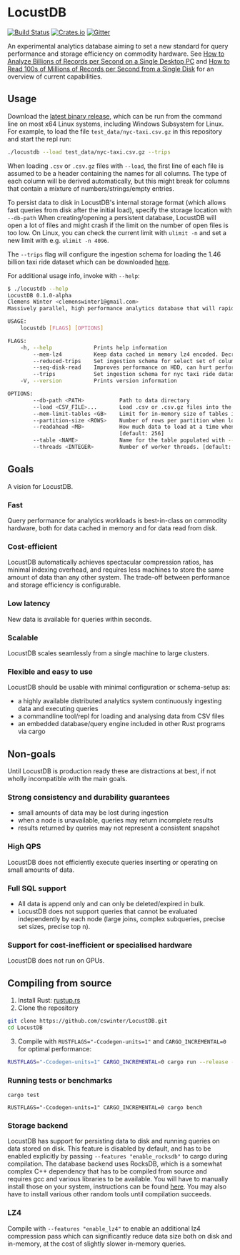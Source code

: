 # LocustDB

[![Build Status][bi]][bl] [![Crates.io][ci]][cl] [![Gitter][gi]][gl]

[bi]: https://travis-ci.org/cswinter/LocustDB.svg?branch=master
[bl]: https://travis-ci.org/cswinter/LocustDB

[ci]: https://img.shields.io/crates/v/locustdb.svg
[cl]: https://crates.io/crates/locustdb/

[gi]: https://badges.gitter.im/LocustDB/Lobby.svg
[gl]: https://gitter.im/LocustDB/Lobby

An experimental analytics database aiming to set a new standard for query performance and storage efficiency on commodity hardware.
See [How to Analyze Billions of Records per Second on a Single Desktop PC][blogpost] and [How to Read 100s of Millions of Records per Second from a Single Disk][blogpost-2] for an overview of current capabilities.

## Usage

Download the [latest binary release][latest-release], which can be run from the command line on most x64 Linux systems, including Windows Subsystem for Linux. For example, to load the file `test_data/nyc-taxi.csv.gz` in this repository and start the repl run:

```Bash
./locustdb --load test_data/nyc-taxi.csv.gz --trips
```

When loading `.csv` or `.csv.gz` files with `--load`, the first line of each file is assumed to be a header containing the names for all columns. The type of each column will be derived automatically, but this might break for columns that contain a mixture of numbers/strings/empty entries.

To persist data to disk in LocustDB's internal storage format (which allows fast queries from disk after the initial load), specify the storage location with `--db-path`
When creating/opening a persistent database, LocustDB will open a lot of files and might crash if the limit on the number of open files is too low.
On Linux, you can check the current limit with `ulimit -n` and set a new limit with e.g. `ulimit -n 4096`.

The `--trips` flag will configure the ingestion schema for loading the 1.46 billion taxi ride dataset which can be downloaded [here][nyc-taxi-trips].

For additional usage info, invoke with `--help`:

```Bash
$ ./locustdb --help
LocustDB 0.1.0-alpha
Clemens Winter <clemenswinter1@gmail.com>
Massively parallel, high performance analytics database that will rapidly devour all of your data.

USAGE:
    locustdb [FLAGS] [OPTIONS]

FLAGS:
    -h, --help             Prints help information
        --mem-lz4          Keep data cached in memory lz4 encoded. Decreases memory usage and query speeds.
        --reduced-trips    Set ingestion schema for select set of columns from nyc taxi ride dataset
        --seq-disk-read    Improves performance on HDD, can hurt performance on SSD.
        --trips            Set ingestion schema for nyc taxi ride dataset
    -V, --version          Prints version information

OPTIONS:
        --db-path <PATH>           Path to data directory
        --load <CSV_FILE>...       Load .csv or .csv.gz files into the database
        --mem-limit-tables <GB>    Limit for in-memory size of tables in GiB [default: 8]
        --partition-size <ROWS>    Number of rows per partition when loading new data [default: 65536]
        --readahead <MB>           How much data to load at a time when reading from disk during queries in MiB
                                   [default: 256]
        --table <NAME>             Name for the table populated with --load [default: default]
        --threads <INTEGER>        Number of worker threads. [default: number of cores (12)]
```

## Goals
A vision for LocustDB.

### Fast
Query performance for analytics workloads is best-in-class on commodity hardware, both for data cached in memory and for data read from disk.

### Cost-efficient
LocustDB automatically achieves spectacular compression ratios, has minimal indexing overhead, and requires less machines to store the same amount of data than any other system. The trade-off between performance and storage efficiency is configurable.

### Low latency
New data is available for queries within seconds.

### Scalable
LocustDB scales seamlessly from a single machine to large clusters.

### Flexible and easy to use
LocustDB should be usable with minimal configuration or schema-setup as:
- a highly available distributed analytics system continuously ingesting data and executing queries
- a commandline tool/repl for loading and analysing data from CSV files
- an embedded database/query engine included in other Rust programs via cargo


## Non-goals
Until LocustDB is production ready these are distractions at best, if not wholly incompatible with the main goals.

### Strong consistency and durability guarantees
- small amounts of data may be lost during ingestion
- when a node is unavailable, queries may return incomplete results
- results returned by queries may not represent a consistent snapshot

### High QPS
LocustDB does not efficiently execute queries inserting or operating on small amounts of data.

### Full SQL support
- All data is append only and can only be deleted/expired in bulk.
- LocustDB does not support queries that cannot be evaluated independently by each node (large joins, complex subqueries, precise set sizes, precise top n).

### Support for cost-inefficient or specialised hardware
LocustDB does not run on GPUs.


## Compiling from source

1. Install Rust: [rustup.rs][rustup]
2. Clone the repository

```Bash
git clone https://github.com/cswinter/LocustDB.git
cd LocustDB
```

3. Compile with `RUSTFLAGS="-Ccodegen-units=1"` and `CARGO_INCREMENTAL=0` for optimal performance:

```Bash
RUSTFLAGS="-Ccodegen-units=1" CARGO_INCREMENTAL=0 cargo run --release --bin repl -- --load test_data/nyc-taxi.csv.gz --reduced-trips
```

### Running tests or benchmarks

`cargo test`

`RUSTFLAGS="-Ccodegen-units=1" CARGO_INCREMENTAL=0 cargo bench`

### Storage backend
LocustDB has support for persisting data to disk and running queries on data stored on disk.
This feature is disabled by default, and has to be enabled explicitly by passing `--features "enable_rocksdb"` to cargo during compilation.
The database backend uses RocksDB, which is a somewhat complex C++ dependency that has to be compiled from source and requires gcc and various libraries to be available.
You will have to manually install those on your system, instructions can be found [here][rocksdb-dependencies].
You may also have to install various other random tools until compilation succeeds.

### LZ4

Compile with `--features "enable_lz4"` to enable an additional lz4 compression pass which can significantly reduce data size both on disk and in-memory, at the cost of slightly slower in-memory queries.


[nyc-taxi-trips]: https://www.dropbox.com/sh/4xm5vf1stnf7a0h/AADRRVLsqqzUNWEPzcKnGN_Pa?dl=0
[blogpost]: https://clemenswinter.com/2018/07/09/how-to-analyze-billions-of-records-per-second-on-a-single-desktop-pc/
[blogpost-2]: https://clemenswinter.com/2018/08/13/how-read-100s-of-millions-of-records-per-second-from-a-single-disk/
[rustup]: https://rustup.rs/
[rocksdb-dependencies]: https://github.com/facebook/rocksdb/blob/master/INSTALL.md#dependencies
[latest-release]: https://github.com/cswinter/LocustDB/releases/download/v0.1.0-alpha/locustdb-0.1.0-alpha-x64-linux.0-alpha
